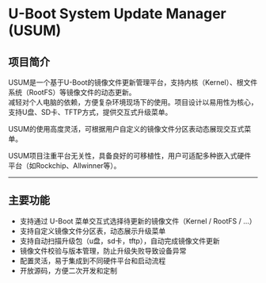 # U-Boot System Update Manager (USUM)

## 项目简介

USUM是一个基于U-Boot的镜像文件更新管理平台，支持内核（Kernel）、根文件系统（RootFS）等镜像文件的动态更新。  
减轻对个人电脑的依赖，方便复杂环境现场下的使用。项目设计以易用性为核心，支持U盘、SD卡、TFTP方式，提供交互式升级菜单。

USUM的使用高度灵活，可根据用户自定义的镜像文件分区表动态展现交互式菜单。

USUM项目注重平台无关性，具备良好的可移植性，用户可适配多种嵌入式硬件平台（如Rockchip、Allwinner等）。

---

## 主要功能

- 支持通过 U-Boot 菜单交互式选择待更新的镜像文件（Kernel / RootFS / ...）
- 支持自定义镜像文件分区表，动态展示升级菜单
- 支持自动扫描升级包（u盘，sd卡，tftp），自动完成镜像文件更新
- 镜像文件校验与版本管理，防止升级失败导致设备异常
- 配置灵活，易于集成到不同硬件平台和启动流程
- 开放源码，方便二次开发和定制
